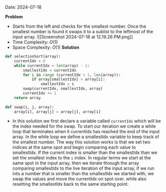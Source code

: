 Date: 2024-07-18

**Problem**
- Starts from the left and checks for the smallest number. Once the smallest number is found it swaps it to a sublist to the leftmost of the input array. 
	 ![[Screenshot 2024-07-18 at 12.19.26 PM.png]]
- Time Complexity: $O(1)$
- Space Complexity: $O(1)$
**Solution**
```python
def selectionSort(array):
    currentIdx = 0
    while currentIdx < len(array) - 1:
        smallestIdx = currentIdx
        for i in range (currentIdx + 1, len(array)):
            if array[smallestIdx] > array[i]:
                smallestIdx = i
        swap(currentIdx, smallestIdx, array)
        currentIdx += 1
    return array
    
def swap(i, j, array):
    array[i], array[j] = array[j], array[i]
```

- In this solution we first declare a variable called `currentIdx` which will be the index needed for the swap. To start our iteration we create a while loop that terminates when it currentIdx has reached the end of the input array. In the while loop we define a smallestIdx variable to keep track of the smallest number. The way this solution works is that we set two indices at the same spot and begin comparing each value to smallestIdx. If the current index is smaller than the smallestIdx than we set the smallest index to the `i` index. In regular terms we start at the same spot in the input array, then we iterate through the array comparing smallestIdx to the live iteration of the input array, if we run into a number that is smaller than the smallestIdx we started with, we swap the values and move the currentIdx on spot over. while also resetting the smallestIdx back to the same starting point. 